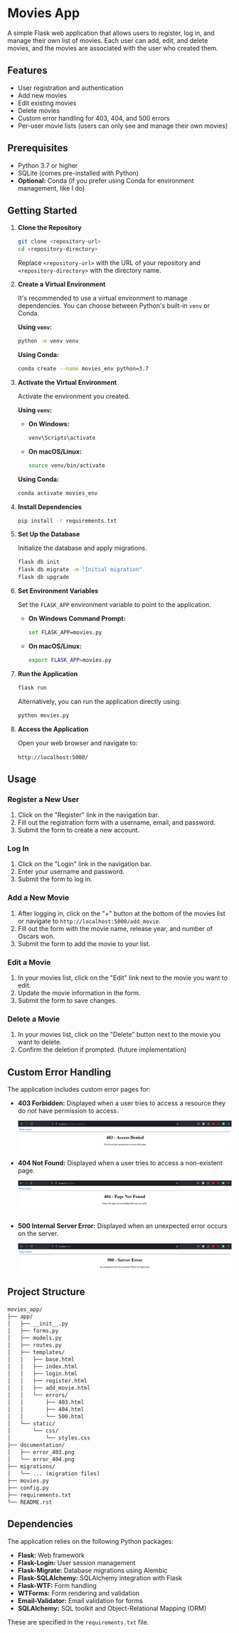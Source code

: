 # Movies App

A simple Flask web application that allows users to register, log in, and manage their own list of movies. Each user can add, edit, and delete movies, and the movies are associated with the user who created them.

## Features

- User registration and authentication
- Add new movies
- Edit existing movies
- Delete movies
- Custom error handling for 403, 404, and 500 errors
- Per-user movie lists (users can only see and manage their own movies)

## Prerequisites

- Python 3.7 or higher
- SQLite (comes pre-installed with Python)
- **Optional:** Conda (if you prefer using Conda for environment management, like I do)

## Getting Started

1. **Clone the Repository**

   ```sh
   git clone <repository-url>
   cd <repository-directory>
   ```

   Replace `<repository-url>` with the URL of your repository and `<repository-directory>` with the directory name.

2. **Create a Virtual Environment**

   It's recommended to use a virtual environment to manage dependencies. You can choose between Python's built-in `venv` or Conda.

   **Using `venv`:**

   ```sh
   python -m venv venv
   ```

   **Using Conda:**

   ```sh
   conda create --name movies_env python=3.7
   ```

3. **Activate the Virtual Environment**

   Activate the environment you created.

   **Using `venv`:**

   - **On Windows:**

     ```sh
     venv\Scripts\activate
     ```

   - **On macOS/Linux:**

     ```sh
     source venv/bin/activate
     ```

   **Using Conda:**

   ```sh
   conda activate movies_env
   ```

4. **Install Dependencies**

   ```sh
   pip install -r requirements.txt
   ```

5. **Set Up the Database**

   Initialize the database and apply migrations.

   ```sh
   flask db init
   flask db migrate -m "Initial migration"
   flask db upgrade
   ```

6. **Set Environment Variables**

   Set the `FLASK_APP` environment variable to point to the application.

   - **On Windows Command Prompt:**

     ```sh
     set FLASK_APP=movies.py
     ```

   - **On macOS/Linux:**

     ```sh
     export FLASK_APP=movies.py
     ```

7. **Run the Application**

   ```sh
   flask run
   ```

   Alternatively, you can run the application directly using:

   ```sh
   python movies.py
   ```

8. **Access the Application**

   Open your web browser and navigate to:

   `http://localhost:5000/`

## Usage

### Register a New User

1. Click on the "Register" link in the navigation bar.
2. Fill out the registration form with a username, email, and password.
3. Submit the form to create a new account.

### Log In

1. Click on the "Login" link in the navigation bar.
2. Enter your username and password.
3. Submit the form to log in.

### Add a New Movie

1. After logging in, click on the "+" button at the bottom of the movies list or navigate to `http://localhost:5000/add_movie`.
2. Fill out the form with the movie name, release year, and number of Oscars won.
3. Submit the form to add the movie to your list.

### Edit a Movie

1. In your movies list, click on the "Edit" link next to the movie you want to edit.
2. Update the movie information in the form.
3. Submit the form to save changes.

### Delete a Movie

1. In your movies list, click on the "Delete" button next to the movie you want to delete.
2. Confirm the deletion if prompted. (future implementation)

## Custom Error Handling

The application includes custom error pages for:

- **403 Forbidden:** Displayed when a user tries to access a resource they do not have permission to access.

  ![403 Forbidden Error Page](documentation/error_403.png)

- **404 Not Found:** Displayed when a user tries to access a non-existent page.

  ![404 Not Found Error Page](documentation/error_404.png)

- **500 Internal Server Error:** Displayed when an unexpected error occurs on the server.

  ![500 Internal Server Error Page](documentation/error_500.png)

## Project Structure

```
movies_app/
├── app/
│   ├── __init__.py
│   ├── forms.py
│   ├── models.py
│   ├── routes.py
│   ├── templates/
│   │   ├── base.html
│   │   ├── index.html
│   │   ├── login.html
│   │   ├── register.html
│   │   ├── add_movie.html
│   │   └── errors/
│   │       ├── 403.html
│   │       ├── 404.html
│   │       └── 500.html
│   └── static/
│       └── css/
│           └── styles.css
├── documentation/
│   ├── error_403.png
│   └── error_404.png
├── migrations/
│   └── ... (migration files)
├── movies.py
├── config.py
├── requirements.txt
└── README.rst
```

## Dependencies

The application relies on the following Python packages:

- **Flask:** Web framework
- **Flask-Login:** User session management
- **Flask-Migrate:** Database migrations using Alembic
- **Flask-SQLAlchemy:** SQLAlchemy integration with Flask
- **Flask-WTF:** Form handling
- **WTForms:** Form rendering and validation
- **Email-Validator:** Email validation for forms
- **SQLAlchemy:** SQL toolkit and Object-Relational Mapping (ORM)

These are specified in the `requirements.txt` file.
